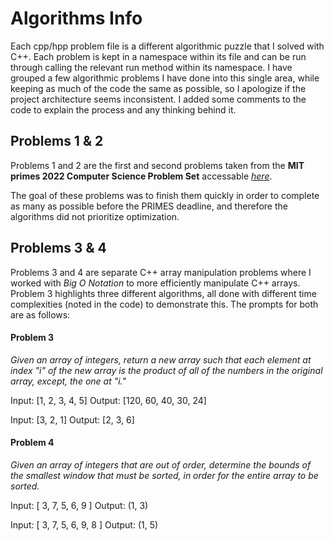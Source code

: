 # Algorithms Info

Each cpp/hpp problem file is a different algorithmic puzzle that I solved with C++. Each problem is kept in a namespace within its file and can be run through calling the relevant run method within its namespace. I have grouped a few algorithmic problems I have done into this single area, while keeping as much of the code the same as possible, so I apologize if the project architecture seems inconsistent. I added some comments to the code to explain the process and any thinking behind it.

## Problems 1 & 2

Problems 1 and 2 are the first and second problems taken from the **MIT primes 2022 Computer Science Problem Set** accessable [_here_](https://math.mit.edu/research/highschool/primes/materials/2022/CSproblems2022.pdf).

The goal of these problems was to finish them quickly in order to complete as many as possible before the PRIMES deadline, and therefore the algorithms did not prioritize optimization.

## Problems 3 & 4

Problems 3 and 4 are separate C++ array manipulation problems where I worked with _Big O Notation_ to more efficiently manipulate C++ arrays. Problem 3 highlights three different algorithms, all done with different time complexities (noted in the code) to demonstrate this. The prompts for both are as follows:

#### Problem 3

_Given an array of integers, return a new array such that each element at index "i" of the new array is the product of all of the numbers in the original array, except, the one at "i."_

Input: [1, 2, 3, 4, 5]
Output: [120, 60, 40, 30, 24]

Input: [3, 2, 1]
Output: [2, 3, 6]

#### Problem 4

_Given an array of integers that are out of order, determine the bounds of the smallest window that must be sorted, in order for the entire array to be sorted._

Input: [ 3, 7, 5, 6, 9 ]
Output: (1, 3)

Input: [ 3, 7, 5, 6, 9, 8 ]
Output: (1, 5)
